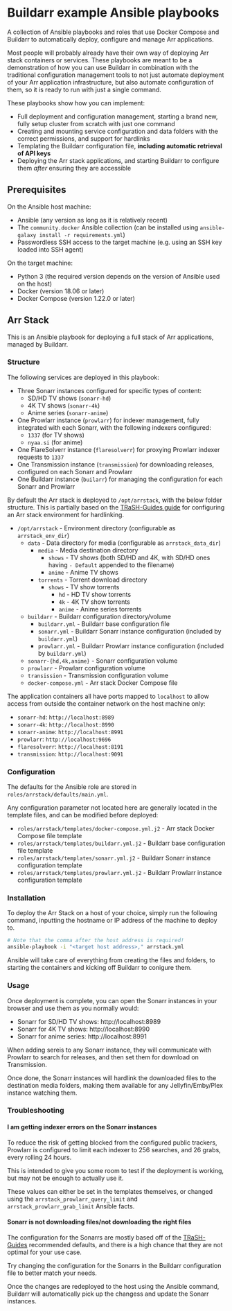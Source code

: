 # Buildarr example Ansible playbooks

A collection of Ansible playbooks and roles that use Docker Compose and Buildarr to automatically deploy, configure and manage Arr applications.

Most people will probably already have their own way of deploying Arr stack containers or services. These playbooks are meant to be a demonstration of how you can use Buildarr in combination with the traditional configuration management tools to not just automate deployment of your Arr application infrastructure, but also automate configuration of them, so it is ready to run with just a single command.

These playbooks show how you can implement:

* Full deployment and configuration management, starting a brand new, fully setup cluster from scratch with just one command
* Creating and mounting service configuration and data folders with the correct permissions, and support for hardlinks
* Templating the Buildarr configuration file, **including automatic retrieval of API keys**
* Deploying the Arr stack applications, and starting Buildarr to configure them *after* ensuring they are accessible

## Prerequisites

On the Ansible host machine:

* Ansible (any version as long as it is relatively recent)
* The `community.docker` Ansible collection (can be installed using `ansible-galaxy install -r requirements.yml`)
* Passwordless SSH access to the target machine (e.g. using an SSH key loaded into SSH agent)

On the target machine:

* Python 3 (the required version depends on the version of Ansible used on the host)
* Docker (version 18.06 or later)
* Docker Compose (version 1.22.0 or later)

## Arr Stack

This is an Ansible playbook for deploying a full stack of Arr applications, managed by Buildarr.

### Structure

The following services are deployed in this playbook:

* Three Sonarr instances configured for specific types of content:
    * SD/HD TV shows (`sonarr-hd`)
    * 4K TV shows (`sonarr-4k`)
    * Anime series (`sonarr-anime`)
* One Prowlarr instance (`prowlarr`) for indexer management, fully integrated with each Sonarr, with the following indexers configured:
    * `1337` (for TV shows)
    * `nyaa.si` (for anime)
* One FlareSolverr instance (`flaresolverr`) for proxying Prowlarr indexer requests to `1337`
* One Transmission instance (`transmission`) for downloading releases, configured on each Sonarr and Prowlarr
* One Buildarr instance (`builarr`) for managing the configuration for each Sonarr and Prowlarr

By default the Arr stack is deployed to `/opt/arrstack`, with the below folder structure. This is partially based on the [TRaSH-Guides guide](https://trash-guides.info/Hardlinks/How-to-setup-for/Docker) for configuring an Arr stack environment for hardlinking.

* `/opt/arrstack` - Environment directory (configurable as `arrstack_env_dir`)
    * `data` - Data directory for media (configurable as `arrstack_data_dir`)
        * `media` - Media destination directory
            * `shows` - TV shows (both SD/HD and 4K, with SD/HD ones having `- Default` appended to the filename)
            * `anime` - Anime TV shows
        * `torrents` - Torrent download directory
            * `shows` - TV show torrents
                * `hd` - HD TV show torrents
                * `4k` - 4K TV show torrents
                * `anime` - Anime series torrents
    * `buildarr` - Buildarr configuration directory/volume
        * `buildarr.yml` - Buildarr base configuration file
        * `sonarr.yml` - Buildarr Sonarr instance configuration (included by `buildarr.yml`)
        * `prowlarr.yml` - Buildarr Prowlarr instance configuration (included by `buildarr.yml`)
    * `sonarr-{hd,4k,anime}` - Sonarr configuration volume
    * `prowlarr` - Prowlarr configuration volume
    * `transission` - Transmission configuration volume
    * `docker-compose.yml` - Arr stack Docker Compose file

The application containers all have ports mapped to `localhost` to allow access from outside the container network on the host machine only:

* `sonarr-hd`: `http://localhost:8989`
* `sonarr-4k`: `http://localhost:8990`
* `sonarr-anime`: `http://localhost:8991`
* `prowlarr`: `http://localhost:9696`
* `flaresolverr`: `http://localhost:8191`
* `transmission`: `http://localhost:9091`

### Configuration

The defaults for the Ansible role are stored in `roles/arrstack/defaults/main.yml`.

Any configuration parameter not located here are generally located in the template files, and can be modified before deployed:

* `roles/arrstack/templates/docker-compose.yml.j2` - Arr stack Docker Compose file template
* `roles/arrstack/templates/buildarr.yml.j2` - Buildarr base configuration file template
* `roles/arrstack/templates/sonarr.yml.j2` - Buildarr Sonarr instance configuration template
* `roles/arrstack/templates/prowlarr.yml.j2` - Buildarr Prowlarr instance configuration template

### Installation

To deploy the Arr Stack on a host of your choice, simply run the following command, inputting the hostname or IP address of the machine to deploy to.

```bash
# Note that the comma after the host address is required!
ansible-playbook -i "<target host address>," arrstack.yml
```

Ansible will take care of everything from creating the files and folders, to starting the containers and kicking off Buildarr to conigure them.

### Usage

Once deployment is complete, you can open the Sonarr instances in your browser and use them as you normally would:

* Sonarr for SD/HD TV shows: http://localhost:8989
* Sonarr for 4K TV shows: http://localhost:8990
* Sonarr for anime series: http://localhost:8991

When adding sereis to any Sonarr instance, they will communicate with Prowlarr to search for releases, and then set them for download on Transmission.

Once done, the Sonarr instances will hardlink the downloaded files to the destination media folders, making them available for any Jellyfin/Emby/Plex instance watching them.

### Troubleshooting

#### I am getting indexer errors on the Sonarr instances

To reduce the risk of getting blocked from the configured public trackers, Prowlarr is configured to limit each indexer to 256 searches, and 26 grabs, every rolling 24 hours.

This is intended to give you some room to test if the deployment is working, but may not be enough to actually use it.

These values can either be set in the templates themselves, or changed using the `arrstack_prowlarr_query_limit` and `arrstack_prowlarr_grab_limit` Ansible facts.

#### Sonarr is not downloading files/not downloading the right files

The configuration for the Sonarrs are mostly based off of the [TRaSH-Guides](https://trash-guides.info/Sonarr) recommended defaults, and there is a high chance that they are not optimal for your use case.

Try changing the configuration for the Sonarrs in the Buildarr configuration file to better match your needs.

Once the changes are redeployed to the host using the Ansible command, Buildarr will automatically pick up the changess and update the Sonarr instances.
